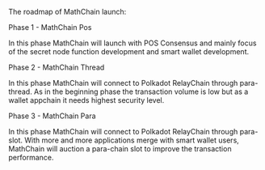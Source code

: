 The roadmap of MathChain launch:

Phase 1 - MathChain Pos

In this phase MathChain will launch with POS Consensus and mainly focus of the secret node function development and smart wallet development.

Phase 2 - MathChain Thread

In this phase MathChain will connect to Polkadot RelayChain through para-thread. As in the beginning phase the transaction volume is low but as a wallet appchain it needs highest security level.

Phase 3 - MathChain Para

In this phase MathChain will connect to Polkadot RelayChain through para-slot. With more and more applications merge with smart wallet users, MathChain will auction a para-chain slot to improve the transaction performance.

